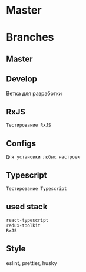 # Master
 

# Branches
## Master
## Develop
   Ветка для разработки 
## RxJS 
    Тестирование RxJS 
## Configs
    Для установки любых настроек
## Typescript
    Тестирование Typescript


## used stack

    react-typescript
    redux-toolkit
    RxJS



## Style
eslint, prettier, husky
